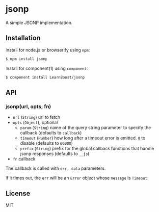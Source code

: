 
# jsonp

A simple JSONP implementation.

## Installation

Install for node.js or browserify using `npm`:

``` bash
$ npm install jsonp
```

Install for component(1) using `component`:

``` bash
$ component install LearnBoost/jsonp
```

## API

### jsonp(url, opts, fn)

- `url` (`String`) url to fetch
- `opts` (`Object`), optional
  - `param` (`String`) name of the query string parameter to specify
    the callback (defaults to `callback`)
  - `timeout` (`Number`) how long after a timeout error is emitted. `0` to
    disable (defaults to `60000`)
  - `prefix` (`String`) prefix for the global callback functions that
    handle jsonp responses (defaults to `__jp`)
- `fn` callback

The callback is called with `err, data` parameters.

If it times out, the `err` will be an `Error` object whose `message` is
`Timeout`.

## License

MIT
